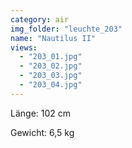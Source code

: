 ```yaml
---
category: air
img_folder: "leuchte_203"
name: "Nautilus II"
views:
  - "203_01.jpg"
  - "203_02.jpg"
  - "203_03.jpg"
  - "203_04.jpg"
---
```

	
Länge: 102 cm

Gewicht: 6,5 kg